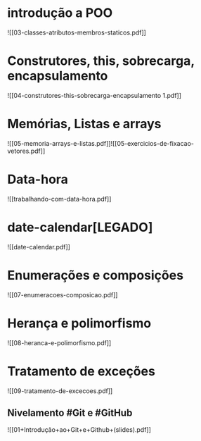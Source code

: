 
# introdução a POO

![[03-classes-atributos-membros-staticos.pdf]]


# Construtores, this, sobrecarga, encapsulamento

![[04-construtores-this-sobrecarga-encapsulamento 1.pdf]]

# Memórias, Listas e arrays

![[05-memoria-arrays-e-listas.pdf]]![[05-exercicios-de-fixacao-vetores.pdf]]

# Data-hora
![[trabalhando-com-data-hora.pdf]]


# date-calendar[LEGADO]
![[date-calendar.pdf]]


# Enumerações e composições
![[07-enumeracoes-composicao.pdf]]


# Herança e polimorfismo
![[08-heranca-e-polimorfismo.pdf]]


# Tratamento de exceções 
![[09-tratamento-de-excecoes.pdf]]

## Nivelamento #Git e #GitHub
![[01+Introdução+ao+Git+e+Github+(slides).pdf]]
